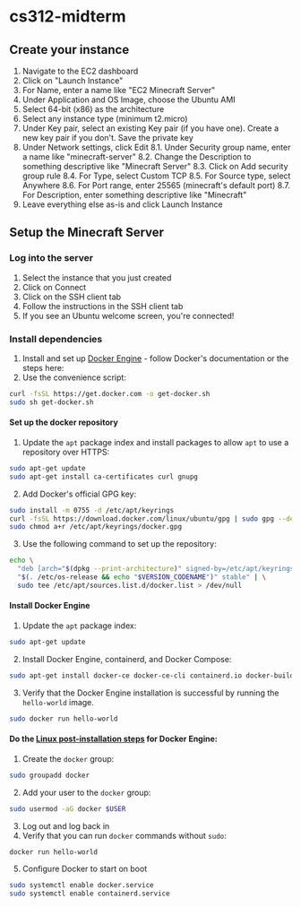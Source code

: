 # cs312-midterm

## Create your instance
1. Navigate to the EC2 dashboard
2. Click on "Launch Instance"
3. For Name, enter a name like "EC2 Minecraft Server"
4. Under Application and OS Image, choose the Ubuntu AMI
5. Select 64-bit (x86) as the architecture
6. Select any instance type (minimum t2.micro)
7. Under Key pair, select an existing Key pair (if you have one). Create a new key pair if you don't. Save the private key
8. Under Network settings, click Edit
  8.1. Under Security group name, enter a name like "minecraft-server"
  8.2. Change the Description to something descriptive like "Minecraft Server"
  8.3. Click on Add security group rule
  8.4. For Type, select Custom TCP
  8.5. For Source type, select Anywhere
  8.6. For Port range, enter 25565 (minecraft's default port)
  8.7. For Description, enter something descriptive like "Minecraft"
9. Leave everything else as-is and click Launch Instance

## Setup the Minecraft Server

### Log into the server
1. Select the instance that you just created
2. Click on Connect
3. Click on the SSH client tab
4. Follow the instructions in the SSH client tab
5. If you see an Ubuntu welcome screen, you're connected!

### Install dependencies
1. Install and set up [Docker Engine](https://docs.docker.com/engine/install/) - follow Docker's documentation or the steps here:
2. Use the convenience script:
```bash
curl -fsSL https://get.docker.com -o get-docker.sh
sudo sh get-docker.sh
```
#### Set up the docker repository 
  
1. Update the `apt` package index and install packages to allow `apt` to use a repository over HTTPS:
```bash
sudo apt-get update
sudo apt-get install ca-certificates curl gnupg
```
2. Add Docker's official GPG key:
```bash
sudo install -m 0755 -d /etc/apt/keyrings
curl -fsSL https://download.docker.com/linux/ubuntu/gpg | sudo gpg --dearmor -o /etc/apt/keyrings/docker.gpg
sudo chmod a+r /etc/apt/keyrings/docker.gpg
```
3. Use the following command to set up the repository:
```bash
echo \
  "deb [arch="$(dpkg --print-architecture)" signed-by=/etc/apt/keyrings/docker.gpg] https://download.docker.com/linux/ubuntu \
  "$(. /etc/os-release && echo "$VERSION_CODENAME")" stable" | \
  sudo tee /etc/apt/sources.list.d/docker.list > /dev/null
```
#### Install Docker Engine
1. Update the `apt` package index:
```bash
sudo apt-get update
```
2. Install Docker Engine, containerd, and Docker Compose:
```bash
sudo apt-get install docker-ce docker-ce-cli containerd.io docker-buildx-plugin docker-compose-plugin
```
3. Verify that the Docker Engine installation is successful by running the `hello-world` image.
```bash
sudo docker run hello-world
```
#### Do the [Linux post-installation steps](https://docs.docker.com/engine/install/linux-postinstall/) for Docker Engine:
1. Create the `docker` group:
```bash
sudo groupadd docker
```
2. Add your user to the `docker` group:
```bash
sudo usermod -aG docker $USER
```
3. Log out and log back in
4. Verify that you can run `docker` commands without `sudo`:
```bash
docker run hello-world
```
5. Configure Docker to start on boot
```bash
sudo systemctl enable docker.service
sudo systemctl enable containerd.service
```
